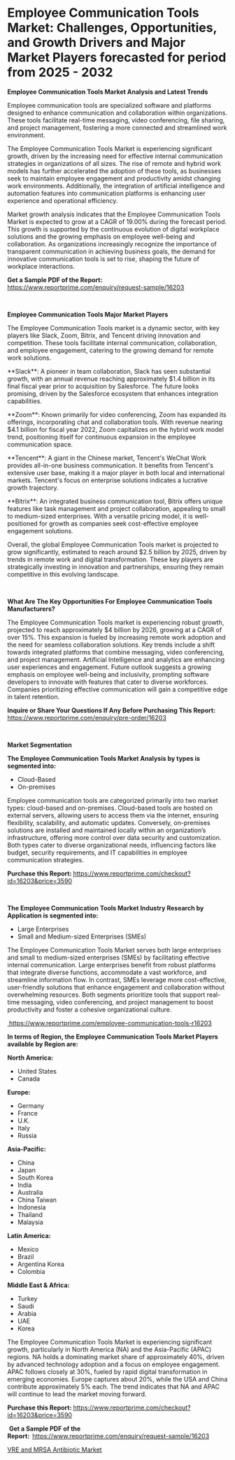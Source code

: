 <p><h1>Employee Communication Tools Market: Challenges, Opportunities, and Growth Drivers and Major Market Players forecasted for period from 2025 - 2032</h1></p><p><strong>Employee Communication Tools Market Analysis and Latest Trends</strong></p>
<p><p>Employee communication tools are specialized software and platforms designed to enhance communication and collaboration within organizations. These tools facilitate real-time messaging, video conferencing, file sharing, and project management, fostering a more connected and streamlined work environment. </p><p>The Employee Communication Tools Market is experiencing significant growth, driven by the increasing need for effective internal communication strategies in organizations of all sizes. The rise of remote and hybrid work models has further accelerated the adoption of these tools, as businesses seek to maintain employee engagement and productivity amidst changing work environments. Additionally, the integration of artificial intelligence and automation features into communication platforms is enhancing user experience and operational efficiency.</p><p>Market growth analysis indicates that the Employee Communication Tools Market is expected to grow at a CAGR of 19.00% during the forecast period. This growth is supported by the continuous evolution of digital workplace solutions and the growing emphasis on employee well-being and collaboration. As organizations increasingly recognize the importance of transparent communication in achieving business goals, the demand for innovative communication tools is set to rise, shaping the future of workplace interactions.</p></p>
<p><strong>Get a Sample PDF of the Report:&nbsp;</strong> <a href="https://www.reportprime.com/enquiry/request-sample/16203?utm_campaign=3220&utm_medium=2&utm_source=Github&utm_content=ia&utm_term=20032025&utm_id=employee-communication-tools">https://www.reportprime.com/enquiry/request-sample/16203</a></p>
<p>&nbsp;</p>
<p><strong>Employee Communication Tools Major Market Players</strong></p>
<p><p>The Employee Communication Tools market is a dynamic sector, with key players like Slack, Zoom, Bitrix, and Tencent driving innovation and competition. These tools facilitate internal communication, collaboration, and employee engagement, catering to the growing demand for remote work solutions.</p><p>**Slack**: A pioneer in team collaboration, Slack has seen substantial growth, with an annual revenue reaching approximately $1.4 billion in its final fiscal year prior to acquisition by Salesforce. The future looks promising, driven by the Salesforce ecosystem that enhances integration capabilities.</p><p>**Zoom**: Known primarily for video conferencing, Zoom has expanded its offerings, incorporating chat and collaboration tools. With revenue nearing $4.1 billion for fiscal year 2022, Zoom capitalizes on the hybrid work model trend, positioning itself for continuous expansion in the employee communication space.</p><p>**Tencent**: A giant in the Chinese market, Tencent's WeChat Work provides all-in-one business communication. It benefits from Tencent's extensive user base, making it a major player in both local and international markets. Tencent's focus on enterprise solutions indicates a lucrative growth trajectory.</p><p>**Bitrix**: An integrated business communication tool, Bitrix offers unique features like task management and project collaboration, appealing to small to medium-sized enterprises. With a versatile pricing model, it is well-positioned for growth as companies seek cost-effective employee engagement solutions.</p><p>Overall, the global Employee Communication Tools market is projected to grow significantly, estimated to reach around $2.5 billion by 2025, driven by trends in remote work and digital transformation. These key players are strategically investing in innovation and partnerships, ensuring they remain competitive in this evolving landscape.</p></p>
<p>&nbsp;</p>
<p><strong>What Are The Key Opportunities For Employee Communication Tools Manufacturers?</strong></p>
<p><p>The Employee Communication Tools market is experiencing robust growth, projected to reach approximately $4 billion by 2026, growing at a CAGR of over 15%. This expansion is fueled by increasing remote work adoption and the need for seamless collaboration solutions. Key trends include a shift towards integrated platforms that combine messaging, video conferencing, and project management. Artificial Intelligence and analytics are enhancing user experiences and engagement. Future outlook suggests a growing emphasis on employee well-being and inclusivity, prompting software developers to innovate with features that cater to diverse workforces. Companies prioritizing effective communication will gain a competitive edge in talent retention.</p></p>
<p><strong>Inquire or Share Your Questions If Any Before Purchasing This Report:</strong> <a href="https://www.reportprime.com/enquiry/pre-order/16203?utm_campaign=3220&utm_medium=2&utm_source=Github&utm_content=ia&utm_term=20032025&utm_id=employee-communication-tools">https://www.reportprime.com/enquiry/pre-order/16203</a></p>
<p>&nbsp;</p>
<p><strong>Market Segmentation</strong></p>
<p><strong>The Employee Communication Tools Market Analysis by types is segmented into:</strong></p>
<p><ul><li>Cloud-Based</li><li>On-premises</li></ul></p>
<p><p>Employee communication tools are categorized primarily into two market types: cloud-based and on-premises. Cloud-based tools are hosted on external servers, allowing users to access them via the internet, ensuring flexibility, scalability, and automatic updates. Conversely, on-premises solutions are installed and maintained locally within an organization’s infrastructure, offering more control over data security and customization. Both types cater to diverse organizational needs, influencing factors like budget, security requirements, and IT capabilities in employee communication strategies.</p></p>
<p><strong>Purchase this Report:&nbsp;</strong><a href="https://www.reportprime.com/checkout?id=16203&price=3590&utm_campaign=3220&utm_medium=2&utm_source=Github&utm_content=ia&utm_term=20032025&utm_id=employee-communication-tools">https://www.reportprime.com/checkout?id=16203&price=3590</a></p>
<p>&nbsp;</p>
<p><strong>The Employee Communication Tools Market Industry Research by Application is segmented into:</strong></p>
<p><ul><li>Large Enterprises</li><li>Small and Medium-sized Enterprises (SMEs)</li></ul></p>
<p><p>The Employee Communication Tools Market serves both large enterprises and small to medium-sized enterprises (SMEs) by facilitating effective internal communication. Large enterprises benefit from robust platforms that integrate diverse functions, accommodate a vast workforce, and streamline information flow. In contrast, SMEs leverage more cost-effective, user-friendly solutions that enhance engagement and collaboration without overwhelming resources. Both segments prioritize tools that support real-time messaging, video conferencing, and project management to boost productivity and foster a cohesive organizational culture.</p></p>
<p><a href="https://www.reportprime.com/employee-communication-tools-r16203?utm_campaign=3220&utm_medium=2&utm_source=Github&utm_content=ia&utm_term=20032025&utm_id=employee-communication-tools">&nbsp;https://www.reportprime.com/employee-communication-tools-r16203</a></p>
<p><strong>In terms of Region, the Employee Communication Tools Market Players available by Region are:</strong></p>
<p>
    <p> <strong> North America: </strong>
        <ul>
            <li>United States</li>
            <li>Canada</li>
        </ul>
        </p> 
    <p> <strong> Europe: </strong>
        <ul>
            <li>Germany</li>
            <li>France</li>
            <li>U.K.</li>
            <li>Italy</li>
            <li>Russia</li>
        </ul>
        </p> 
    <p> <strong> Asia-Pacific: </strong>
        <ul>
            <li>China</li>
            <li>Japan</li>
            <li>South Korea</li>
            <li>India</li>
            <li>Australia</li>
            <li>China Taiwan</li>
            <li>Indonesia</li>
            <li>Thailand</li>
            <li>Malaysia</li>
        </ul>
        </p> 
    <p> <strong> Latin America: </strong>
        <ul>
            <li>Mexico</li>
            <li>Brazil</li>
            <li>Argentina Korea</li>
            <li>Colombia</li>
        </ul>
        </p> 
    <p> <strong> Middle East & Africa: </strong>
        <ul>
            <li>Turkey</li>
            <li>Saudi</li>
            <li>Arabia</li>
            <li>UAE</li>
            <li>Korea</li>
        </ul>
    </p>
    </p>
<p><p>The Employee Communication Tools Market is experiencing significant growth, particularly in North America (NA) and the Asia-Pacific (APAC) regions. NA holds a dominating market share of approximately 40%, driven by advanced technology adoption and a focus on employee engagement. APAC follows closely at 30%, fueled by rapid digital transformation in emerging economies. Europe captures about 20%, while the USA and China contribute approximately 5% each. The trend indicates that NA and APAC will continue to lead the market moving forward.</p></p>
<p><strong>Purchase this Report: </strong><a href="https://www.reportprime.com/checkout?id=16203&price=3590&utm_campaign=3220&utm_medium=2&utm_source=Github&utm_content=ia&utm_term=20032025&utm_id=employee-communication-tools">https://www.reportprime.com/checkout?id=16203&price=3590</a></p>
<p>&nbsp;<strong>Get a Sample PDF of the Report:&nbsp;&nbsp;</strong><a href="https://www.reportprime.com/enquiry/request-sample/16203?utm_campaign=3220&utm_medium=2&utm_source=Github&utm_content=ia&utm_term=20032025&utm_id=employee-communication-tools">https://www.reportprime.com/enquiry/request-sample/16203</a></p>
<p><strong></strong></p>
<p><p><a href="https://github.com/ovtkosle/Market-Research-Report-List-1/blob/main/vre-and-mrsa-antibiotic-market.md?utm_campaign=3220&utm_medium=2&utm_source=Github&utm_content=ia&utm_term=20032025&utm_id=employee-communication-tools">VRE and MRSA Antibiotic Market</a></p></p>